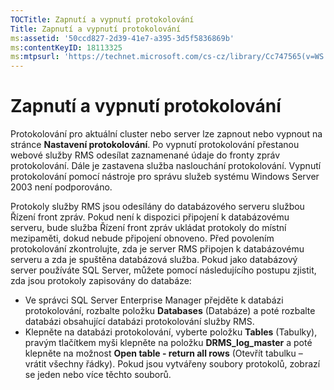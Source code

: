 ```yaml
---
TOCTitle: Zapnutí a vypnutí protokolování
Title: Zapnutí a vypnutí protokolování
ms:assetid: '50ccd827-2d39-41e7-a395-3d5f5836869b'
ms:contentKeyID: 18113325
ms:mtpsurl: 'https://technet.microsoft.com/cs-cz/library/Cc747565(v=WS.10)'
---
```


Zapnutí a vypnutí protokolování
===============================

Protokolování pro aktuální cluster nebo server lze zapnout nebo vypnout na stránce **Nastavení protokolování**. Po vypnutí protokolování přestanou webové služby RMS odesílat zaznamenané údaje do fronty zpráv protokolování. Dále je zastavena služba naslouchání protokolování. Vypnutí protokolování pomocí nástroje pro správu služeb systému Windows Server 2003 není podporováno.

Protokoly služby RMS jsou odesílány do databázového serveru službou Řízení front zpráv. Pokud není k dispozici připojení k databázovému serveru, bude služba Řízení front zpráv ukládat protokoly do místní mezipaměti, dokud nebude připojení obnoveno. Před povolením protokolování zkontrolujte, zda je server RMS připojen k databázovému serveru a zda je spuštěna databázová služba. Pokud jako databázový server používáte SQL Server, můžete pomocí následujícího postupu zjistit, zda jsou protokoly zapisovány do databáze:

-   Ve správci SQL Server Enterprise Manager přejděte k databázi protokolování, rozbalte položku **Databases** (Databáze) a poté rozbalte databázi obsahující databázi protokolování služby RMS.
-   Klepněte na databázi protokolování, vyberte položku **Tables** (Tabulky), pravým tlačítkem myši klepněte na položku **DRMS\_log\_master** a poté klepněte na možnost **Open table - return all rows** (Otevřít tabulku – vrátit všechny řádky). Pokud jsou vytvářeny soubory protokolů, zobrazí se jeden nebo více těchto souborů.
